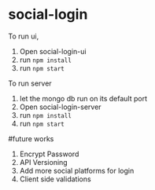 # social-login
To run ui,
1. Open social-login-ui
2. run `npm install`
3. run `npm start`

To run server
1. let the mongo db run on its default port
2. Open social-login-server
3. run `npm install`
4. run `npm start`



#future works
1. Encrypt Password
2. API Versioning
3. Add more social platforms for login
4. Client side validations
